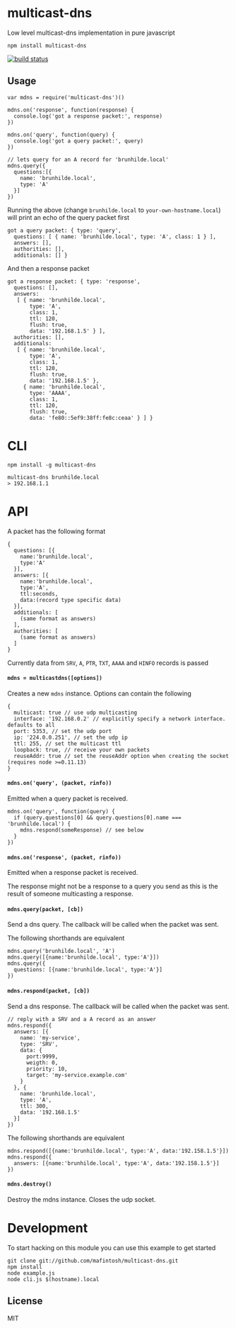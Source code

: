 multicast-dns
=============

Low level multicast-dns implementation in pure javascript

    npm install multicast-dns

[![build status](http://img.shields.io/travis/mafintosh/multicast-dns.svg?style=flat)](http://travis-ci.org/mafintosh/multicast-dns)

Usage
-----

    var mdns = require('multicast-dns')()

    mdns.on('response', function(response) {
      console.log('got a response packet:', response)
    })

    mdns.on('query', function(query) {
      console.log('got a query packet:', query)
    })

    // lets query for an A record for 'brunhilde.local'
    mdns.query({
      questions:[{
        name: 'brunhilde.local',
        type: 'A'
      }]
    })

Running the above (change `brunhilde.local` to `your-own-hostname.local`) will print an echo of the query packet first

    got a query packet: { type: 'query',
      questions: [ { name: 'brunhilde.local', type: 'A', class: 1 } ],
      answers: [],
      authorities: [],
      additionals: [] }

And then a response packet

    got a response packet: { type: 'response',
      questions: [],
      answers:
       [ { name: 'brunhilde.local',
           type: 'A',
           class: 1,
           ttl: 120,
           flush: true,
           data: '192.168.1.5' } ],
      authorities: [],
      additionals:
       [ { name: 'brunhilde.local',
           type: 'A',
           class: 1,
           ttl: 120,
           flush: true,
           data: '192.168.1.5' },
         { name: 'brunhilde.local',
           type: 'AAAA',
           class: 1,
           ttl: 120,
           flush: true,
           data: 'fe80::5ef9:38ff:fe8c:ceaa' } ] }

CLI
===

    npm install -g multicast-dns

    multicast-dns brunhilde.local
    > 192.168.1.1

API
===

A packet has the following format

    {
      questions: [{
        name:'brunhilde.local',
        type:'A'
      }],
      answers: [{
        name:'brunhilde.local',
        type:'A',
        ttl:seconds,
        data:(record type specific data)
      }],
      additionals: [
        (same format as answers)
      ],
      authorities: [
        (same format as answers)
      ]
    }

Currently data from `SRV`, `A`, `PTR`, `TXT`, `AAAA` and `HINFO` records is passed

#### `mdns = multicastdns([options])`

Creates a new `mdns` instance. Options can contain the following

    {
      multicast: true // use udp multicasting
      interface: '192.168.0.2' // explicitly specify a network interface. defaults to all
      port: 5353, // set the udp port
      ip: '224.0.0.251', // set the udp ip
      ttl: 255, // set the multicast ttl
      loopback: true, // receive your own packets
      reuseAddr: true // set the reuseAddr option when creating the socket (requires node >=0.11.13)
    }

#### `mdns.on('query', (packet, rinfo))`

Emitted when a query packet is received.

    mdns.on('query', function(query) {
      if (query.questions[0] && query.questions[0].name === 'brunhilde.local') {
        mdns.respond(someResponse) // see below
      }
    })

#### `mdns.on('response', (packet, rinfo))`

Emitted when a response packet is received.

The response might not be a response to a query you send as this is the result of someone multicasting a response.

#### `mdns.query(packet, [cb])`

Send a dns query. The callback will be called when the packet was sent.

The following shorthands are equivalent

    mdns.query('brunhilde.local', 'A')
    mdns.query([{name:'brunhilde.local', type:'A'}])
    mdns.query({
      questions: [{name:'brunhilde.local', type:'A'}]
    })

#### `mdns.respond(packet, [cb])`

Send a dns response. The callback will be called when the packet was sent.

    // reply with a SRV and a A record as an answer
    mdns.respond({
      answers: [{
        name: 'my-service',
        type: 'SRV',
        data: {
          port:9999,
          weigth: 0,
          priority: 10,
          target: 'my-service.example.com'
        }
      }, {
        name: 'brunhilde.local',
        type: 'A',
        ttl: 300,
        data: '192.168.1.5'
      }]
    })

The following shorthands are equivalent

    mdns.respond([{name:'brunhilde.local', type:'A', data:'192.158.1.5'}])
    mdns.respond({
      answers: [{name:'brunhilde.local', type:'A', data:'192.158.1.5'}]
    })

#### `mdns.destroy()`

Destroy the mdns instance. Closes the udp socket.

Development
===========

To start hacking on this module you can use this example to get started

    git clone git://github.com/mafintosh/multicast-dns.git
    npm install
    node example.js
    node cli.js $(hostname).local

License
-------

MIT
